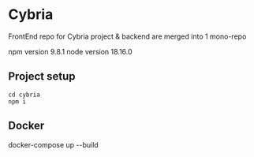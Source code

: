 # Cybria
FrontEnd repo for Cybria project & backend are merged into 1 mono-repo

npm version 9.8.1
node version 18.16.0

## Project setup
```
cd cybria
npm i
```


## Docker
 docker-compose up --build



<!-- Get code from A Db not API to show historical dataset
Show various algo options -> Candel, etc for same dataset -->


